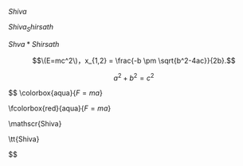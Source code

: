 $Shiva$

$Shiva_Shirsath$

$Shva*Shirsath$

$$\(E=mc^2\)，x_{1,2} = \frac{-b \pm \sqrt{b^2-4ac}}{2b}.$$

$$
a^2+b^2=c^2
$$

$$
\colorbox{aqua}{$F=ma$}

\fcolorbox{red}{aqua}{$F=ma$}

\mathscr{Shiva}

\tt{Shiva}

$$
  
